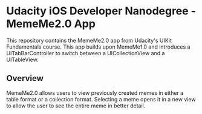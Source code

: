 # Udacity iOS Developer Nanodegree - MemeMe2.0 App
This repository contains the MemeMe2.0 app from Udacity's UIKit Fundamentals course. This app builds upon MemeMe1.0 and introduces a 
UITabBarController to switch between a UICollectionView and a UITableView.

## Overview
MemeMe2.0 allows users to view previously created memes in either a table format or a collection format. Selecting a meme opens it
in a new view to allow the user to see the entire meme in better detail.
